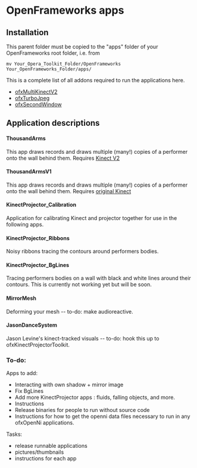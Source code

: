 # OpenFrameworks apps

## Installation

This parent folder must be copied to the "apps" folder of your OpenFrameworks root folder, i.e. from 

    mv Your_Opera_Toolkit_Folder/OpenFrameworks Your_OpenFrameworks_Folder/apps/

This is a complete list of all addons required to run the applications here.

 - [ofxMultiKinectV2](https://github.com/hanasaan/ofxMultiKinectV2)
 - [ofxTurboJpeg](https://github.com/armadillu/ofxTurboJpeg)
 - [ofxSecondWindow](https://github.com/genekogan/ofxSecondWindow)


## Application descriptions

#### ThousandArms

This app draws records and draws multiple (many!) copies of a performer onto the wall behind them.  Requires [Kinect V2](http://www.amazon.com/Microsoft-Kinect-for-Windows-V2/dp/B00KZIVEXO)

#### ThousandArmsV1

This app draws records and draws multiple (many!) copies of a performer onto the wall behind them.  Requires [original Kinect](http://www.amazon.com/Kinect-Sensor-Adventures-Xbox-360/dp/B002BSA298/ref=sr_1_2?s=videogames&ie=UTF8&qid=1442012505&sr=1-2&keywords=kinect)


#### KinectProjector_Calibration

Application for calibrating Kinect and projector together for use in the following apps.

#### KinectProjector_Ribbons

Noisy ribbons tracing the contours around performers bodies. 

#### KinectProjector_BgLines

Tracing performers bodies on a wall with black and white lines around their contours. This is currently not working yet but will be soon.

#### MirrorMesh

Deforming your mesh -- to-do: make audioreactive.

#### JasonDanceSystem

Jason Levine's kinect-tracked visuals -- to-do: hook this up to ofxKinectProjectorToolkit.


### To-do:

Apps to add:
 - Interacting with own shadow + mirror image
 - Fix BgLines
 - Add more KinectProjector apps : fluids, falling objects, and more.
 - Instructions
 - Release binaries for people to run without source code
 - Instructions for how to get the openni data files necessary to run in any ofxOpenNi applications.

Tasks:
 - release runnable applications
 - pictures/thumbnails
 - instructions for each app
